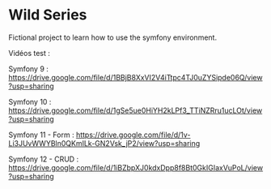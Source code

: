# Wild Series 
Fictional project to learn how to use the symfony environment.

Vidéos test :

Symfony 9 :
https://drive.google.com/file/d/1BBjB8XxVI2V4iTtpc4TJ0uZYSipde06Q/view?usp=sharing

Symfony 10 :
https://drive.google.com/file/d/1gSe5ue0HiYH2kLPf3_TTiNZRru1ucLOt/view?usp=sharing

Symfony 11 - Form :
https://drive.google.com/file/d/1v-Li3JUvWWYBln0QKmILk-GN2Vsk_jP2/view?usp=sharing

Symfony 12 - CRUD :
https://drive.google.com/file/d/1iBZbpXJ0kdxDpp8f8Bt0GkIGIaxVuPoL/view?usp=sharing